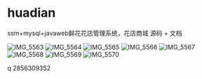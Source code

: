 # huadian
ssm+mysql+javaweb鲜花花店管理系统，花店商城 源码 + 文档

![IMG_5563](https://github.com/Qlp-source/huadian/assets/66916967/cd2d09dd-a156-451c-9b56-3936ebeb73a5)
![IMG_5564](https://github.com/Qlp-source/huadian/assets/66916967/08ff96da-3847-4012-b6eb-f78a27884d10)
![IMG_5565](https://github.com/Qlp-source/huadian/assets/66916967/3b123fe7-9200-4c08-949a-17f6096d3adb)
![IMG_5566](https://github.com/Qlp-source/huadian/assets/66916967/4ac7a96b-38e4-4d8d-951a-159e1dadc0c8)
![IMG_5567](https://github.com/Qlp-source/huadian/assets/66916967/7711aa07-22c3-4056-b114-670fe855b034)
![IMG_5568](https://github.com/Qlp-source/huadian/assets/66916967/b4d5522b-e3ef-4b08-ba9f-8dfb9caee108)
![IMG_5569](https://github.com/Qlp-source/huadian/assets/66916967/7ef01cc7-df2b-4f49-b024-32e8b1eabde4)
![IMG_5570](https://github.com/Qlp-source/huadian/assets/66916967/02a0d48b-12cf-42d5-96eb-8f9c082d0c2e)

q 2856309352

